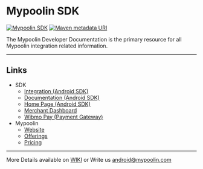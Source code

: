 <link rel="shortcut icon" type="image/png" href="https://dcv5wf39cuky3.cloudfront.net/favicons/favicon-32x32.png">

# Mypoolin SDK
[![Mypoolin SDK ](https://img.shields.io/badge/sdk-Mypoolin%20SDK-brightgreen.svg?style=flat-square)](https://github.com/mypoolin/mypoolin-sdk/wiki/Integration)
[![Maven metadata URI](https://img.shields.io/maven-metadata/v/http/central.maven.org/maven2/com/mypoolin/sdk/maven-metadata.xml.svg?style=flat-square)]()


The Mypoolin Developer Documentation is the primary resource for all Mypoolin integration related information.

----------

## Links
 + SDK
   - [Integration (Android SDK)](https://github.com/mypoolin/mypoolin-sdk/wiki/Integration)
   - [Documentation (Android SDK)](https://github.com/mypoolin/mypoolin-sdk/wiki)
   - [Home Page (Android SDK)](https://mypoolin.github.io/mypoolin-sdk/)
   - [Merchant Dashboard](https://merchants.mypoolin.com/)
   - [Wibmo Pay (Payment Gateway)](https://github.com/mypoolin/mypoolin-sdk/wiki/Mypoolin-Payment-Gateway)
 + Mypoolin
   - [Website](https://mypoolin.com)
   - [Offerings](https://mypoolin.com/api.html)
   - [Pricing](https://mypoolin.com/pricing)
 

***
More Details available on [WIKI](https://github.com/mypoolin/mypoolin-sdk/wiki) 
or 
Write us [android@mypoolin.com](mailto:android@mypoolin.com)

